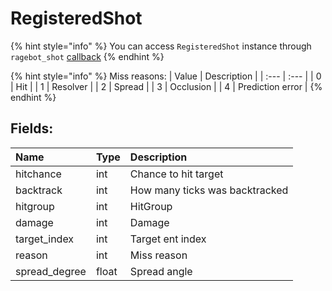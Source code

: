 # RegisteredShot

{% hint style="info" %}
You can access `RegisteredShot` instance through `ragebot_shot` [callback](../other/callbacks.md)
{% endhint %}

{% hint style="info" %}
Miss reasons:
| Value | Description |
| :--- | :--- |
| 0 | Hit |
| 1 | Resolver |
| 2 | Spread |
| 3 | Occlusion |
| 4 | Prediction error |
{% endhint %}

## Fields:

| Name | Type | Description |
| :--- | :--- | :--- |
| hitchance | int | Chance to hit target |
| backtrack | int | How many ticks was backtracked |
| hitgroup | int | HitGroup |
| damage | int | Damage |
| target_index | int | Target ent index |
| reason | int | Miss reason |
| spread_degree | float | Spread angle |
